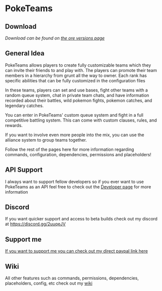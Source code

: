 # PokeTeams

## Download

_Download can be found on [the ore versions page](https://ore.spongepowered.org/thesilentecho/PokeTeams/versions)_

## General Idea

PokeTeams allows players to create fully customizable teams which they can invite their friends to and play with. The players can promote their team members in a hierarchy from grunt all the way to owner. Each rank has specific abilities that can be fully customized in the configuration files

In these teams, players can set and use bases, fight other teams with a random queue system, chat in private team chats, and have information recorded about their battles, wild pokemon fights, pokemon catches, and legendary catches.

You can enter in PokeTeams' custom queue system and fight in a full competitive battling system. This can come with custom clauses, rules, and rewards.

If you want to involve even more people into the mix, you can use the alliance system to group teams together.

Follow the rest of the pages here for more information regarding commands, configuration, dependencies, permissions and placeholders!

## API Support

I always want to support fellow developers so if you ever want to use PokeTeams as an API feel free to check out the [Developer page](https://github.com/TSEcho/PokeTeams/wiki/Developers) for more information

## Discord

If you want quicker support and access to beta builds check out my discord at https://discord.gg/2uuqeJV

## Support me

[If you want to support me you can check out my direct paypal link here ](https://www.paypal.me/nathancraft10)

## Wiki

All other features such as commands, permissions, dependencies, placeholders, config, etc check out my [wiki](https://github.com/TSEcho/PokeTeams/wiki)
